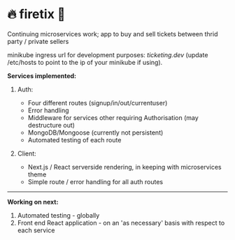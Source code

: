 # 🔥 firetix 🎫

Continuing microservices work; app to buy and sell tickets between thrid party / private sellers

minikube ingress url for development purposes: _ticketing.dev_ (update /etc/hosts to point to the ip of your minikube if using).

**Services implemented:**

1. Auth:

   - Four different routes (signup/in/out/currentuser)
   - Error handling
   - Middleware for services other requiring Authorisation (may destructure out)
   - MongoDB/Mongoose (currently not persistent)
   - Automated testing of each route

2. Client:

   - Next.js / React serverside rendering, in keeping with microservices theme
   - Simple route / error handling for all auth routes

---

**Working on next:**

1. Automated testing - globally
2. Front end React application - on an 'as necessary' basis with respect to each service
